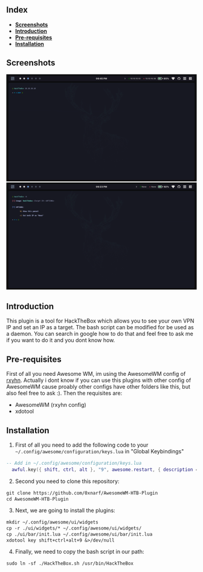## Index

- [**Screenshots**](##Screenshots)
- [**Introduction**](##Introduction)
- [**Pre-requisites**](##Pre-requisites)
- [**Installation**](##Installation)

## Screenshots

![img](./Screenshots/UseExample.png)
![img](./Screenshots/HelpPanel.png)

## Introduction

This plugin is a tool for HackTheBox which allows you to see your own VPN IP and set an IP as a target. The bash script can be modified for be used as a daemon. You can search in google how to do that and feel free to ask me if you want to do it and you dont know how.

## Pre-requisites

First of all you need Awesome WM, im using the AwesomeWM config of [rxyhn](https://github.com/rxyhn/dotfiles/). Actually i dont know if you can use this plugins with other config of AwesomeWM cause proably other configs have other folders like this, but also feel free to ask :). Then the requisites are:

- AwesomeWM (rxyhn config)
- xdotool

## Installation

1. First of all you need to add the following code to your `~/.config/awesome/configuration/keys.lua` in "Global Keybindings"
```lua
-- Add in ~/.config/awesome/configuration/keys.lua
  awful.key({ shift, ctrl, alt }, "9", awesome.restart, { description = "reload awesome", group = "WM" }),
```

2. Second you need to clone this repository:
```
git clone https://github.com/0xnarf/AwesomeWM-HTB-Plugin
cd AwesomeWM-HTB-Plugin
```

3. Next, we are going to install the plugins:

```
mkdir ~/.config/awesome/ui/widgets
cp -r ./ui/widgets/* ~/.config/awesome/ui/widgets/
cp ./ui/bar/init.lua ~/.config/awesome/ui/bar/init.lua
xdotool key shift+ctrl+alt+9 &>/dev/null
```
4. Finally, we need to copy the bash script in our path:
```
sudo ln -sf ./HackTheBox.sh /usr/bin/HackTheBox
```


